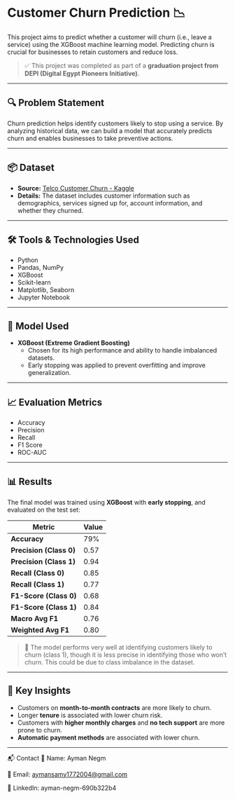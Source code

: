 # Customer Churn Prediction 📉

This project aims to predict whether a customer will churn (i.e., leave a service) using the XGBoost machine learning model. Predicting churn is crucial for businesses to retain customers and reduce loss.

> ✅ This project was completed as part of a **graduation project from DEPI (Digital Egypt Pioneers Initiative)**.

---

## 🔍 Problem Statement

Churn prediction helps identify customers likely to stop using a service. By analyzing historical data, we can build a model that accurately predicts churn and enables businesses to take preventive actions.

---

## 📦 Dataset

- **Source:** [Telco Customer Churn - Kaggle](https://www.kaggle.com/blastchar/telco-customer-churn)
- **Details:** The dataset includes customer information such as demographics, services signed up for, account information, and whether they churned.

---

## 🛠️ Tools & Technologies Used

- Python
- Pandas, NumPy
- XGBoost
- Scikit-learn
- Matplotlib, Seaborn
- Jupyter Notebook

---

## 🧠 Model Used

- **XGBoost (Extreme Gradient Boosting)**
  - Chosen for its high performance and ability to handle imbalanced datasets.
  - Early stopping was applied to prevent overfitting and improve generalization.

---

## 📈 Evaluation Metrics

- Accuracy
- Precision
- Recall
- F1 Score
- ROC-AUC

---

## 📊 Results

The final model was trained using **XGBoost** with **early stopping**, and evaluated on the test set:

| Metric                        | Value |
|-------------------------------|--------|
| **Accuracy**                  | 79%   |
| **Precision (Class 0)**       | 0.57 |
| **Precision (Class 1)**       | 0.94 |
| **Recall (Class 0)**          | 0.85 |
| **Recall (Class 1)**          | 0.77 |
| **F1-Score (Class 0)**        | 0.68 |
| **F1-Score (Class 1)**        | 0.84 |
| **Macro Avg F1**              | 0.76 |
| **Weighted Avg F1**           | 0.80 |

> 🔎 The model performs very well at identifying customers likely to churn (class 1), though it is less precise in identifying those who won’t churn. This could be due to class imbalance in the dataset.

---

## 📌 Key Insights

- Customers on **month-to-month contracts** are more likely to churn.
- Longer **tenure** is associated with lower churn risk.
- Customers with **higher monthly charges** and **no tech support** are more prone to churn.
- **Automatic payment methods** are associated with lower churn.

---

📬 Contact
👤 Name: Ayman Negm

📧 Email: aymansamy1772004@gmail.com

🔗 LinkedIn: ayman-negm-690b322b4




